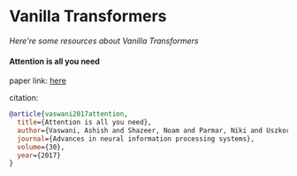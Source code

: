 # Vanilla Transformers
*Here're some resources about Vanilla Transformers*


#### Attention is all you need

paper link: [here](https://proceedings.neurips.cc/paper/2017/file/3f5ee243547dee91fbd053c1c4a845aa-Paper.pdf)

citation: 
```bibtex
@article{vaswani2017attention,
  title={Attention is all you need},
  author={Vaswani, Ashish and Shazeer, Noam and Parmar, Niki and Uszkoreit, Jakob and Jones, Llion and Gomez, Aidan N and Kaiser, {\L}ukasz and Polosukhin, Illia},
  journal={Advances in neural information processing systems},
  volume={30},
  year={2017}
}
```
    